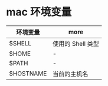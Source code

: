 # mac 环境变量

| 环境变量  | more              |
| --------- | ----------------- |
| $SHELL    | 使用的 Shell 类型 |
| $HOME     | -                 |
| $PATH     | -                 |
| $HOSTNAME | 当前的主机名      |
